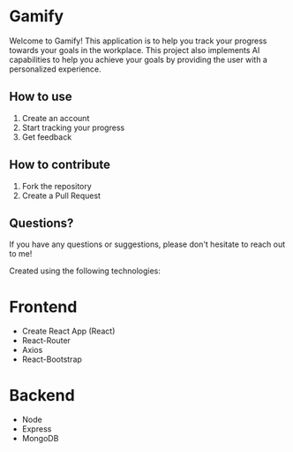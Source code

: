 # Gamify

Welcome to Gamify! This application is to help you track your progress towards your goals in the workplace. This project also implements AI capabilities to help you achieve your goals by providing the user with a personalized experience. 

## How to use

1. Create an account
2. Start tracking your progress
3. Get feedback

## How to contribute

1. Fork the repository
2. Create a Pull Request

## Questions?

If you have any questions or suggestions, please don't hesitate to reach out to me!

Created using the following technologies:

# Frontend
- Create React App (React)
- React-Router
- Axios
- React-Bootstrap

# Backend
- Node
- Express 
- MongoDB

